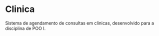 # Clinica
Sistema de agendamento de consultas em clinicas, desenvolvido para a disciplina de POO I.

